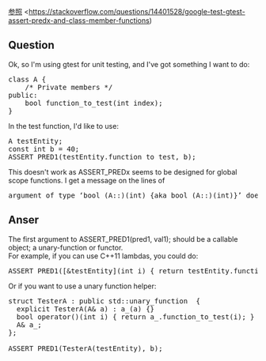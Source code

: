 [参照](https://stackoverflow.com/questions/14401528/google-test-gtest-assert-predx-and-class-member-functions) <https://stackoverflow.com/questions/14401528/google-test-gtest-assert-predx-and-class-member-functions) <br/>

## Question

Ok, so I'm using gtest for unit testing, and I've got something I want to do: <br/>

<pre>
class A {
    /* Private members */
public:
    bool function_to_test(int index);
}
</pre>
In the test function, I'd like to use: <br/>

<pre>
A testEntity;
const int b = 40;
ASSERT_PRED1(testEntity.function_to_test, b);
</pre>

This doesn't work as ASSERT_PREDx seems to be designed for global scope functions. I get a message on the lines of <br/>

<pre>
argument of type ‘bool (A::)(int) {aka bool (A::)(int)}’ does not match ‘bool (A::*)(int)’
</pre>

## Anser

The first argument to ASSERT_PRED1(pred1, val1); should be a callable object; a unary-function or functor. <br/>
For example, if you can use C++11 lambdas, you could do: <br/>

<pre>
ASSERT_PRED1([&testEntity](int i) { return testEntity.function_to_test(i); }, b);
</pre>

Or if you want to use a unary function helper: <br/>

<pre>
struct TesterA : public std::unary_function <int, bool> {
  explicit TesterA(A& a) : a_(a) {}
  bool operator()(int i) { return a_.function_to_test(i); }
  A& a_;
};

ASSERT_PRED1(TesterA(testEntity), b);
</pre>

